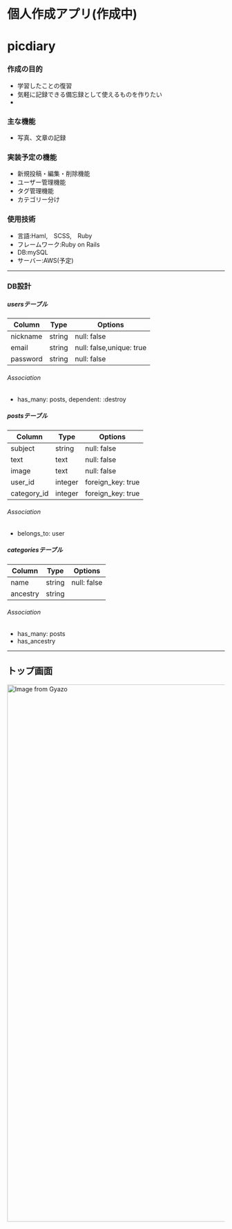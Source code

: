 # 個人作成アプリ(作成中)
# picdiary

### 作成の目的
- 学習したことの復習
- 気軽に記録できる備忘録として使えるものを作りたい
- 
### 主な機能
- 写真、文章の記録

### 実装予定の機能
- 新規投稿・編集・削除機能
- ユーザー管理機能
- タグ管理機能
- カテゴリー分け

### 使用技術
- 言語:Haml,　SCSS,　Ruby
- フレームワーク:Ruby on Rails
- DB:mySQL
- サーバー:AWS(予定)
***
### DB設計
##### usersテーブル
|Column|Type|Options|
|------|----|-------|
|nickname|string|null: false|
|email|string|null: false,unique: true|
|password|string|null: false|
###### Association
- has_many: posts, dependent: :destroy

##### postsテーブル
|Column|Type|Options|
|------|----|-------|
|subject|string|null: false|
|text|text|null: false|
|image|text|null: false|
|user_id|integer|foreign_key: true|
|category_id|integer|foreign_key: true|
###### Association
- belongs_to: user

##### categoriesテーブル
|Column|Type|Options|
|------|----|-------|
|name|string|null: false|
|ancestry|string||
###### Association
- has_many: posts
- has_ancestry
***
## トップ画面
<a href="https://gyazo.com/18cd45971e6bf92fc413937a749ea160"><img src="https://i.gyazo.com/18cd45971e6bf92fc413937a749ea160.png" alt="Image from Gyazo" width="1242"/></a>

